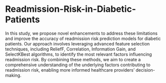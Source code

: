 # Readmission-Risk-in-Diabetic-Patients
In this study, we propose novel enhancements to address these limitations and improve the accuracy of readmission risk prediction models for diabetic patients. Our approach involves leveraging advanced feature selection techniques, including ReliefF, Correlation, Information Gain, and SelectKBest algorithms, to identify the most relevant factors influencing readmission risk. By combining these methods, we aim to create a comprehensive understanding of the underlying factors contributing to readmission risk, enabling more informed healthcare providers’ decision-making.
